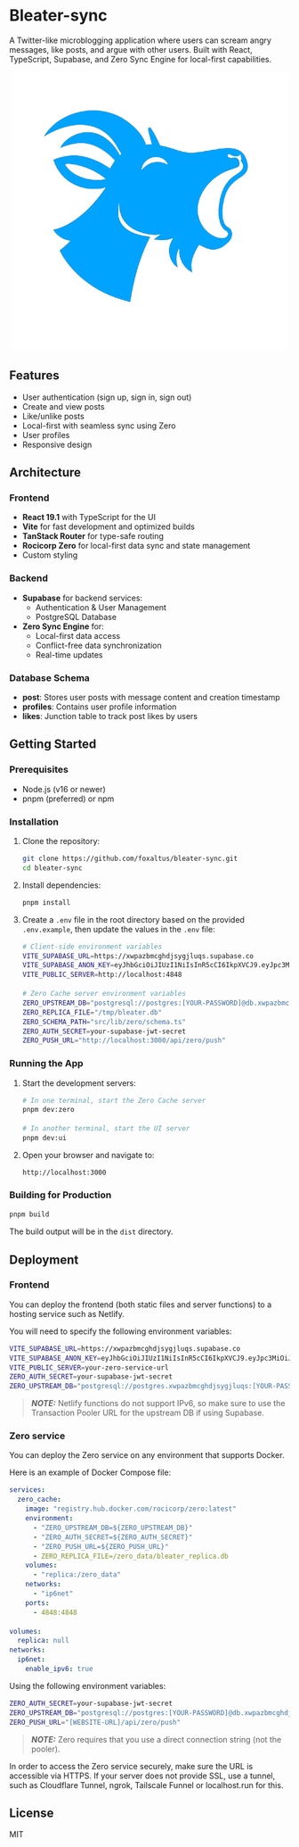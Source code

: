 # Bleater-sync

A Twitter-like microblogging application where users can scream angry messages, like posts, and argue with other users. Built with React, TypeScript, Supabase, and Zero Sync Engine for local-first capabilities.

![Bleater Logo](/public/logo.png)

## Features

- User authentication (sign up, sign in, sign out)
- Create and view posts
- Like/unlike posts
- Local-first with seamless sync using Zero
- User profiles
- Responsive design

## Architecture

### Frontend

- **React 19.1** with TypeScript for the UI
- **Vite** for fast development and optimized builds
- **TanStack Router** for type-safe routing
- **Rocicorp Zero** for local-first data sync and state management
- Custom styling

### Backend

- **Supabase** for backend services:
  - Authentication & User Management
  - PostgreSQL Database
- **Zero Sync Engine** for:
  - Local-first data access
  - Conflict-free data synchronization
  - Real-time updates

### Database Schema

- **post**: Stores user posts with message content and creation timestamp
- **profiles**: Contains user profile information
- **likes**: Junction table to track post likes by users

## Getting Started

### Prerequisites

- Node.js (v16 or newer)
- pnpm (preferred) or npm

### Installation

1. Clone the repository:

   ```bash
   git clone https://github.com/foxaltus/bleater-sync.git
   cd bleater-sync
   ```

2. Install dependencies:

   ```bash
   pnpm install
   ```

3. Create a `.env` file in the root directory based on the provided `.env.example`, then update the values in the `.env` file:

   ```bash
   # Client-side environment variables
   VITE_SUPABASE_URL=https://xwpazbmcghdjsygjluqs.supabase.co
   VITE_SUPABASE_ANON_KEY=eyJhbGciOiJIUzI1NiIsInR5cCI6IkpXVCJ9.eyJpc3MiOiJzdXBhYmFzZSIsInJlZiI6Inh3cGF6Ym1jZ2hkanN5Z2psdXFzIiwicm9sZSI6ImFub24iLCJpYXQiOjE3NTA4Mzg1OTcsImV4cCI6MjA2NjQxNDU5N30.5BYCp5TB4haOzin3bwJXS6xzx3WzqR-t1qrqtvWrRM8
   VITE_PUBLIC_SERVER=http://localhost:4848

   # Zero Cache server environment variables
   ZERO_UPSTREAM_DB="postgresql://postgres:[YOUR-PASSWORD]@db.xwpazbmcghdjsygjluqs.supabase.co:5432/postgres"
   ZERO_REPLICA_FILE="/tmp/bleater.db"
   ZERO_SCHEMA_PATH="src/lib/zero/schema.ts"
   ZERO_AUTH_SECRET=your-supabase-jwt-secret
   ZERO_PUSH_URL="http://localhost:3000/api/zero/push"
   ```

### Running the App

1. Start the development servers:

   ```bash
   # In one terminal, start the Zero Cache server
   pnpm dev:zero

   # In another terminal, start the UI server
   pnpm dev:ui
   ```

2. Open your browser and navigate to:
   ```
   http://localhost:3000
   ```

### Building for Production

```bash
pnpm build
```

The build output will be in the `dist` directory.

## Deployment

### Frontend

You can deploy the frontend (both static files and server functions) to a hosting service such as Netlify.

You will need to specify the following environment variables:

```bash
VITE_SUPABASE_URL=https://xwpazbmcghdjsygjluqs.supabase.co
VITE_SUPABASE_ANON_KEY=eyJhbGciOiJIUzI1NiIsInR5cCI6IkpXVCJ9.eyJpc3MiOiJzdXBhYmFzZSIsInJlZiI6Inh3cGF6Ym1jZ2hkanN5Z2psdXFzIiwicm9sZSI6ImFub24iLCJpYXQiOjE3NTA4Mzg1OTcsImV4cCI6MjA2NjQxNDU5N30.5BYCp5TB4haOzin3bwJXS6xzx3WzqR-t1qrqtvWrRM8
VITE_PUBLIC_SERVER=your-zero-service-url
ZERO_AUTH_SECRET=your-supabase-jwt-secret
ZERO_UPSTREAM_DB="postgresql://postgres.xwpazbmcghdjsygjluqs:[YOUR-PASSWORD]@aws-0-eu-west-3.pooler.supabase.com:6543/postgres"
```

> **_NOTE:_** Netlify functions do not support IPv6, so make sure to use the Transaction Pooler URL for the upstream DB if using Supabase.

### Zero service

You can deploy the Zero service on any environment that supports Docker.

Here is an example of Docker Compose file:

```yaml
services:
  zero_cache:
    image: "registry.hub.docker.com/rocicorp/zero:latest"
    environment:
      - "ZERO_UPSTREAM_DB=${ZERO_UPSTREAM_DB}"
      - "ZERO_AUTH_SECRET=${ZERO_AUTH_SECRET}"
      - "ZERO_PUSH_URL=${ZERO_PUSH_URL}"
      - ZERO_REPLICA_FILE=/zero_data/bleater_replica.db
    volumes:
      - "replica:/zero_data"
    networks:
      - "ip6net"
    ports:
      - 4848:4848

volumes:
  replica: null
networks:
  ip6net:
    enable_ipv6: true
```

Using the following environment variables:

```bash
ZERO_AUTH_SECRET=your-supabase-jwt-secret
ZERO_UPSTREAM_DB="postgresql://postgres:[YOUR-PASSWORD]@db.xwpazbmcghdjsygjluqs.supabase.co:5432/postgres"
ZERO_PUSH_URL="[WEBSITE-URL]/api/zero/push"
```

> **_NOTE:_** Zero requires that you use a direct connection string (not the pooler).

In order to access the Zero service securely, make sure the URL is accessible via HTTPS. If your server does not provide
SSL, use a tunnel, such as Cloudflare Tunnel, ngrok, Tailscale Funnel or localhost.run for this.

## License

MIT
